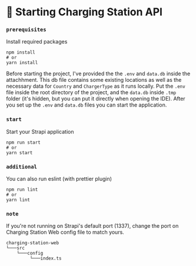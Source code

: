 # 🚀 Starting Charging Station API

### `prerequisites`
Install required packages

```
npm install
# or
yarn install
```

Before starting the project, I've provided the the ```.env``` and ```data.db``` inside the attachhment. This db file contains some existing locations as well as the necessary data for ```Country``` and ```ChargerType``` as it runs locally.
Put the ```.env``` file inside the root directory of the project, and the ```data.db``` inside ```.tmp``` folder (it's hidden, but you can put it directly when opening the IDE). After you set up the ```.env``` and ```data.db``` files you can start the application.


### `start`

Start your Strapi application

```
npm run start
# or
yarn start

```

### `additional`

You can also run eslint (with prettier plugin)

```
npm run lint
# or
yarn lint

```

### `note`
If you're not running on Strapi's default port (1337), change the port on Charging Station Web config file to match yours.

```
charging-station-web
└───src    
    └───config
         └───index.ts
```

